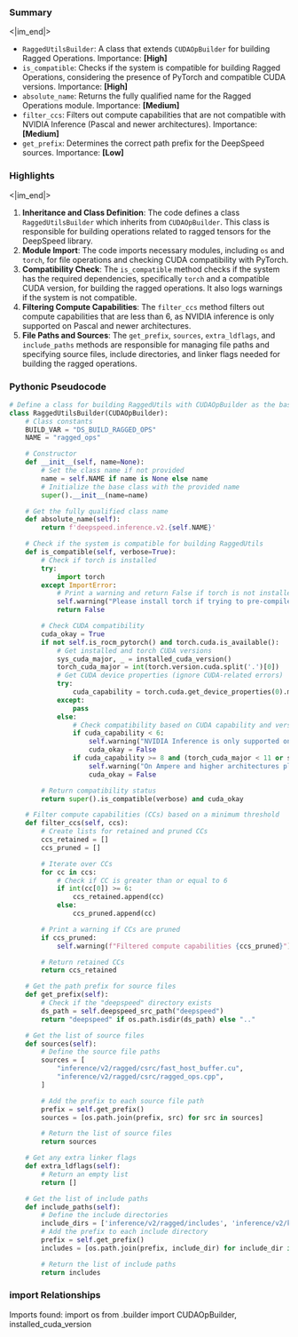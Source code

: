 

### Summary

<|im_end|>

* `RaggedUtilsBuilder`: A class that extends `CUDAOpBuilder` for building Ragged Operations. Importance: **[High]**
* `is_compatible`: Checks if the system is compatible for building Ragged Operations, considering the presence of PyTorch and compatible CUDA versions. Importance: **[High]**
* `absolute_name`: Returns the fully qualified name for the Ragged Operations module. Importance: **[Medium]**
* `filter_ccs`: Filters out compute capabilities that are not compatible with NVIDIA Inference (Pascal and newer architectures). Importance: **[Medium]**
* `get_prefix`: Determines the correct path prefix for the DeepSpeed sources. Importance: **[Low]**

### Highlights

<|im_end|>

1. **Inheritance and Class Definition**: The code defines a class `RaggedUtilsBuilder` which inherits from `CUDAOpBuilder`. This class is responsible for building operations related to ragged tensors for the DeepSpeed library.
2. **Module Import**: The code imports necessary modules, including `os` and `torch`, for file operations and checking CUDA compatibility with PyTorch.
3. **Compatibility Check**: The `is_compatible` method checks if the system has the required dependencies, specifically `torch` and a compatible CUDA version, for building the ragged operations. It also logs warnings if the system is not compatible.
4. **Filtering Compute Capabilities**: The `filter_ccs` method filters out compute capabilities that are less than 6, as NVIDIA inference is only supported on Pascal and newer architectures.
5. **File Paths and Sources**: The `get_prefix`, `sources`, `extra_ldflags`, and `include_paths` methods are responsible for managing file paths and specifying source files, include directories, and linker flags needed for building the ragged operations.

### Pythonic Pseudocode

```python
# Define a class for building RaggedUtils with CUDAOpBuilder as the base class
class RaggedUtilsBuilder(CUDAOpBuilder):
    # Class constants
    BUILD_VAR = "DS_BUILD_RAGGED_OPS"
    NAME = "ragged_ops"

    # Constructor
    def __init__(self, name=None):
        # Set the class name if not provided
        name = self.NAME if name is None else name
        # Initialize the base class with the provided name
        super().__init__(name=name)

    # Get the fully qualified class name
    def absolute_name(self):
        return f'deepspeed.inference.v2.{self.NAME}'

    # Check if the system is compatible for building RaggedUtils
    def is_compatible(self, verbose=True):
        # Check if torch is installed
        try:
            import torch
        except ImportError:
            # Print a warning and return False if torch is not installed
            self.warning("Please install torch if trying to pre-compile inference kernels")
            return False

        # Check CUDA compatibility
        cuda_okay = True
        if not self.is_rocm_pytorch() and torch.cuda.is_available():
            # Get installed and torch CUDA versions
            sys_cuda_major, _ = installed_cuda_version()
            torch_cuda_major = int(torch.version.cuda.split('.')[0])
            # Get CUDA device properties (ignore CUDA-related errors)
            try:
                cuda_capability = torch.cuda.get_device_properties(0).major
            except:
                pass
            else:
                # Check compatibility based on CUDA capability and versions
                if cuda_capability < 6:
                    self.warning("NVIDIA Inference is only supported on Pascal and newer architectures")
                    cuda_okay = False
                if cuda_capability >= 8 and (torch_cuda_major < 11 or sys_cuda_major < 11):
                    self.warning("On Ampere and higher architectures please use CUDA 11+")
                    cuda_okay = False

        # Return compatibility status
        return super().is_compatible(verbose) and cuda_okay

    # Filter compute capabilities (CCs) based on a minimum threshold
    def filter_ccs(self, ccs):
        # Create lists for retained and pruned CCs
        ccs_retained = []
        ccs_pruned = []

        # Iterate over CCs
        for cc in ccs:
            # Check if CC is greater than or equal to 6
            if int(cc[0]) >= 6:
                ccs_retained.append(cc)
            else:
                ccs_pruned.append(cc)

        # Print a warning if CCs are pruned
        if ccs_pruned:
            self.warning(f"Filtered compute capabilities {ccs_pruned}")

        # Return retained CCs
        return ccs_retained

    # Get the path prefix for source files
    def get_prefix(self):
        # Check if the "deepspeed" directory exists
        ds_path = self.deepspeed_src_path("deepspeed")
        return "deepspeed" if os.path.isdir(ds_path) else ".."

    # Get the list of source files
    def sources(self):
        # Define the source file paths
        sources = [
            "inference/v2/ragged/csrc/fast_host_buffer.cu",
            "inference/v2/ragged/csrc/ragged_ops.cpp",
        ]

        # Add the prefix to each source file path
        prefix = self.get_prefix()
        sources = [os.path.join(prefix, src) for src in sources]

        # Return the list of source files
        return sources

    # Get any extra linker flags
    def extra_ldflags(self):
        # Return an empty list
        return []

    # Get the list of include paths
    def include_paths(self):
        # Define the include directories
        include_dirs = ['inference/v2/ragged/includes', 'inference/v2/kernels/includes']
        # Add the prefix to each include directory
        prefix = self.get_prefix()
        includes = [os.path.join(prefix, include_dir) for include_dir in include_dirs]

        # Return the list of include paths
        return includes
```


### import Relationships

Imports found:
import os
from .builder import CUDAOpBuilder, installed_cuda_version